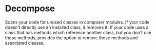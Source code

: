 # Decompose
Scans your code for unused classes in composer modules.  If your code doesn't directly use an installed class, it removes it.  If your code uses a class that has methods which reference another class, but you don't use those methods, provides the option to remove those methods and associated classes. 
